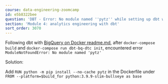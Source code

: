 ```yaml
---
course: data-engineering-zoomcamp
id: e5b8322bee
question: 'DBT - Error: No module named ''pytz'' while setting up dbt with docker'
section: 'Module 4: analytics engineering with dbt'
sort_order: 3070
---
```


Following dbt with [BigQuery on Docker readme.md](https://github.com/DataTalksClub/data-engineering-zoomcamp/blob/main/04-analytics-engineering/docker_setup/README.md), after `docker-compose build` and `docker-compose run dbt-bq-dtc init`, encountered error `ModuleNotFoundError: No module named 'pytz'`

Solution:

Add `RUN python -m pip install --no-cache pytz` in the Dockerfile under `FROM --platform=$build_for python:3.9.9-slim-bullseye as base`

